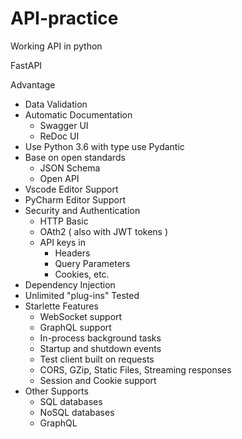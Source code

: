 # API-practice
Working API in python

FastAPI 

Advantage 
- Data Validation 
- Automatic Documentation
  - Swagger UI
  - ReDoc UI
- Use Python 3.6 with type use Pydantic
- Base on open standards
  - JSON Schema
  - Open API
- Vscode Editor Support
- PyCharm Editor Support
- Security and Authentication
  - HTTP Basic
  - OAth2 ( also with JWT tokens )
  - API keys in
    - Headers
    - Query Parameters
    - Cookies, etc.
- Dependency Injection
- Unlimited "plug-ins" Tested
- Starlette Features
  - WebSocket support
  - GraphQL support
  - In-process background tasks
  - Startup and shutdown events 
  - Test client built on requests
  - CORS, GZip, Static Files, Streaming responses
  - Session and Cookie support
- Other Supports
  - SQL databases
  - NoSQL databases
  - GraphQL
